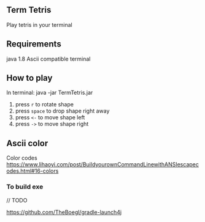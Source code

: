 ## Term Tetris
Play tetris in your terminal

## Requirements
java 1.8
Ascii compatible terminal

## How to play
In terminal:
java -jar TermTetris.jar

1. press `r` to rotate shape
2. press `space` to drop shape right away
3. press `<-` to move shape left
4. press `->` to move shape right
 
## Ascii color
Color codes
https://www.lihaoyi.com/post/BuildyourownCommandLinewithANSIescapecodes.html#16-colors

### To build exe
// TODO

https://github.com/TheBoegl/gradle-launch4j
